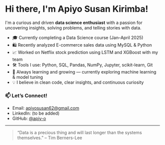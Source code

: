 # Hi there, I'm Apiyo Susan Kirimba!

I'm a curious and driven **data science enthusiast** with a passion for uncovering insights, solving problems, and telling stories with data.

- 🎓 Currently completing a Data Science course (Jan–April 2025)
- 🛍️ Recently analyzed E-commerce sales data using MySQL & Python
- 📈 Worked on Netflix stock prediction using LSTM and XGBoost with my team
- 🛠️ Tools I use: Python, SQL, Pandas, NumPy, Jupyter, scikit-learn, Git
- 🌱 Always learning and growing — currently exploring machine learning & model tuning
- 💡 I believe in clean code, clear insights, and continuous curiosity

### 📫 Let’s Connect!
- Email: [apiyosusan62@gmail.com](mailto:apiyosusan62@gmail.com)
- LinkedIn: (to be added)
- GitHub: [@apiy-o](https://github.com/apiy-o)

---

> “Data is a precious thing and will last longer than the systems themselves.” – Tim Berners-Lee
<!--
**apiyOsusan/apiyOsusan** is a ✨ _special_ ✨ repository because its `README.md` (this file) appears on your GitHub profile.

Here are some ideas to get you started:

- 🔭 I’m currently working on ...
- 🌱 I’m currently learning ...
- 👯 I’m looking to collaborate on ...
- 🤔 I’m looking for help with ...
- 💬 Ask me about ...
- 📫 How to reach me: ...
- 😄 Pronouns: ...
- ⚡ Fun fact: ...
-->
